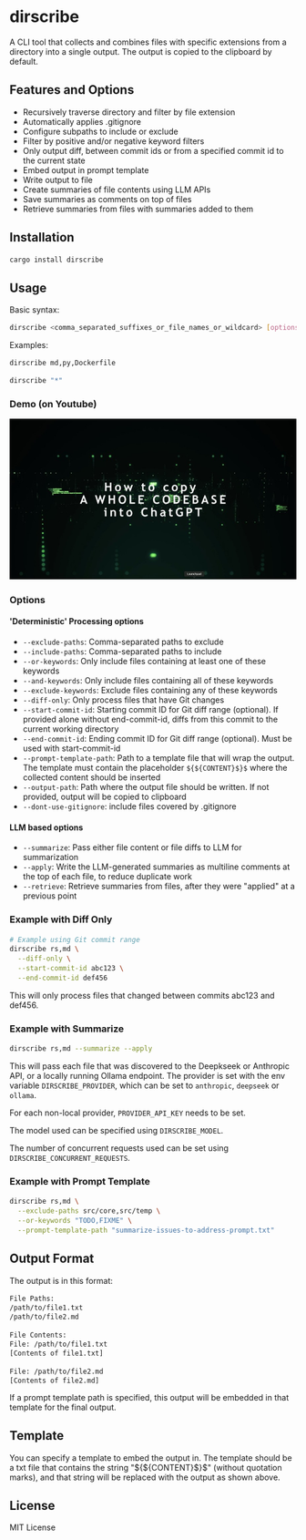 # dirscribe

A CLI tool that collects and combines files with specific extensions from a directory into a single output. The output is copied to the clipboard by default.

## Features and Options

- Recursively traverse directory and filter by file extension
- Automatically applies .gitignore 
- Configure subpaths to include or exclude
- Filter by positive and/or negative keyword filters
- Only output diff, between commit ids or from a specified commit id to the current state
- Embed output in prompt template
- Write output to file
- Create summaries of file contents using LLM APIs
- Save summaries as comments on top of files
- Retrieve summaries from files with summaries added to them

## Installation

```bash
cargo install dirscribe
```

## Usage

Basic syntax:
```bash
dirscribe <comma_separated_suffixes_or_file_names_or_wildcard> [options]
```

Examples:
```bash
dirscribe md,py,Dockerfile
```

```bash
dirscribe "*"
```

### Demo (on Youtube)
[![Video showing how to use dirscribe](assets/public/thumbnail.jpg)](https://www.youtube.com/watch?v=rkXIZi1i3HI&t)

### Options

#### 'Deterministic' Processing options
- `--exclude-paths`: Comma-separated paths to exclude
- `--include-paths`: Comma-separated paths to include
- `--or-keywords`: Only include files containing at least one of these keywords
- `--and-keywords`: Only include files containing all of these keywords
- `--exclude-keywords`: Exclude files containing any of these keywords
- `--diff-only`: Only process files that have Git changes
- `--start-commit-id`: Starting commit ID for Git diff range (optional). If provided alone without end-commit-id, diffs from this commit to the current working directory
- `--end-commit-id`: Ending commit ID for Git diff range (optional). Must be used with start-commit-id
- `--prompt-template-path`: Path to a template file that will wrap the output. The template must contain the placeholder `${${CONTENT}$}$` where the collected content should be inserted
- `--output-path`: Path where the output file should be written. If not provided, output will be copied to clipboard
- `--dont-use-gitignore`: include files covered by .gitignore

#### LLM based options
- `--summarize`: Pass either file content or file diffs to LLM for summarization
- `--apply`: Write the LLM-generated summaries as multiline comments at the top of each file, to reduce duplicate work
- `--retrieve`: Retrieve summaries from files, after they were "applied" at a previous point

### Example with Diff Only

```bash
# Example using Git commit range
dirscribe rs,md \
  --diff-only \
  --start-commit-id abc123 \
  --end-commit-id def456
```

This will only process files that changed between commits abc123 and def456.

### Example with Summarize

```bash
dirscribe rs,md --summarize --apply
```

This will pass each file that was discovered to the Deepkseek or Anthropic API, or a locally running Ollama endpoint. The provider is set with the env variable `DIRSCRIBE_PROVIDER`, which can be set to `anthropic`, `deepseek` or `ollama`.

For each non-local provider, `PROVIDER_API_KEY` needs to be set.

The model used can be specified using `DIRSCRIBE_MODEL`.

The number of concurrent requests used can be set using `DIRSCRIBE_CONCURRENT_REQUESTS`.

### Example with Prompt Template

```bash
dirscribe rs,md \
  --exclude-paths src/core,src/temp \
  --or-keywords "TODO,FIXME" \
  --prompt-template-path "summarize-issues-to-address-prompt.txt"
```

## Output Format

The output is in this format:

```
File Paths:
/path/to/file1.txt
/path/to/file2.md

File Contents:
File: /path/to/file1.txt
[Contents of file1.txt]

File: /path/to/file2.md
[Contents of file2.md]
```

If a prompt template path is specified, this output will be embedded in that template for the final output.

## Template

You can specify a template to embed the output in. The template should be a txt file that contains the string "${${CONTENT}$}$" (without quotation marks), and that string will be replaced with the output as shown above.

## License

MIT License
